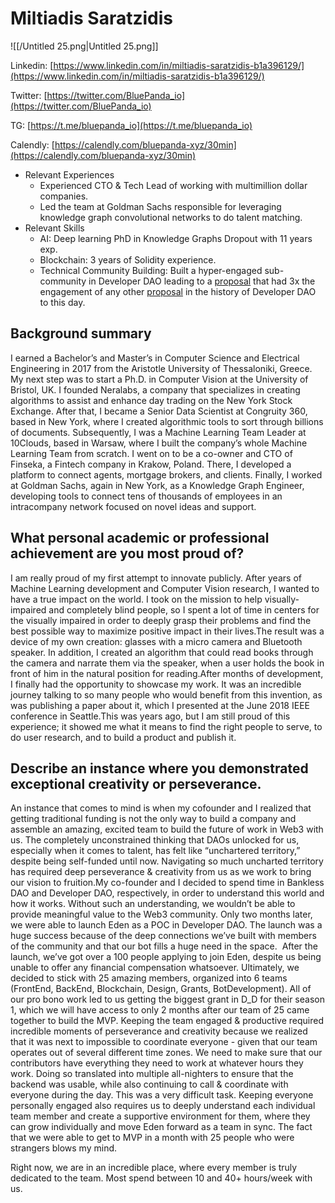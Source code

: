 # Miltiadis Saratzidis

![[/Untitled 25.png|Untitled 25.png]]

Linkedin: [https://www.linkedin.com/in/miltiadis-saratzidis-b1a396129/](https://www.linkedin.com/in/miltiadis-saratzidis-b1a396129/)

Twitter: [https://twitter.com/BluePanda_io](https://twitter.com/BluePanda_io)

TG: [https://t.me/bluepanda_io](https://t.me/bluepanda_io)

Calendly: [https://calendly.com/bluepanda-xyz/30min](https://calendly.com/bluepanda-xyz/30min)

- Relevant Experiences
    - Experienced CTO & Tech Lead of working with multimillion dollar companies.
    - Led the team at Goldman Sachs responsible for leveraging knowledge graph convolutional networks to do talent matching.
- Relevant Skills
    - AI: Deep learning PhD in Knowledge Graphs Dropout with 11 years exp.
    - Blockchain: 3 years of Solidity experience.
    - Technical Community Building: Built a hyper-engaged sub-community in Developer DAO leading to a [proposal](https://forum.developerdao.com/t/draft-talent-coordination-bot-proposal-soil-unlock-community-powered-opportunity-s1-budget-application/2195) that had 3x the engagement of any other [proposal](https://forum.developerdao.com/t/draft-talent-coordination-bot-proposal-soil-unlock-community-powered-opportunity-s1-budget-application/2195) in the history of Developer DAO to this day.

  

## Background summary

I earned a Bachelor’s and Master’s in Computer Science and Electrical Engineering in 2017 from the Aristotle University of Thessaloniki, Greece. My next step was to start a Ph.D. in Computer Vision at the University of Bristol, UK. I founded Neralabs, a company that specializes in creating algorithms to assist and enhance day trading on the New York Stock Exchange. After that, I became a Senior Data Scientist at Congruity 360, based in New York, where I created algorithmic tools to sort through billions of documents. Subsequently, I was a Machine Learning Team Leader at 10Clouds, based in Warsaw, where I built the company’s whole Machine Learning Team from scratch. I went on to be a co-owner and CTO of Finseka, a Fintech company in Krakow, Poland. There, I developed a platform to connect agents, mortgage brokers, and clients. Finally, I worked at Goldman Sachs, again in New York, as a Knowledge Graph Engineer, developing tools to connect tens of thousands of employees in an intracompany network focused on novel ideas and support.

  

## **What personal academic or professional achievement are you most proud of?**

I am really proud of my first attempt to innovate publicly. After years of Machine Learning development and Computer Vision research, I wanted to have a true impact on the world. I took on the mission to help visually-impaired and completely blind people, so I spent a lot of time in centers for the visually impaired in order to deeply grasp their problems and find the best possible way to maximize positive impact in their lives.The result was a device of my own creation: glasses with a micro camera and Bluetooth speaker. In addition, I created an algorithm that could read books through the camera and narrate them via the speaker, when a user holds the book in front of him in the natural position for reading.After months of development, I finally had the opportunity to showcase my work. It was an incredible journey talking to so many people who would benefit from this invention, as was publishing a paper about it, which I presented at the June 2018 IEEE conference in Seattle.This was years ago, but I am still proud of this experience; it showed me what it means to find the right people to serve, to do user research, and to build a product and publish it.

## **Describe an instance where you demonstrated exceptional creativity or perseverance.**

An instance that comes to mind is when my cofounder and I realized that getting traditional funding is not the only way to build a company and assemble an amazing, excited team to build the future of work in Web3 with us. The completely unconstrained thinking that DAOs unlocked for us, especially when it comes to talent, has felt like “unchartered territory,” despite being self-funded until now. Navigating so much uncharted territory has required deep perseverance & creativity from us as we work to bring our vision to fruition.My co-founder and I decided to spend time in Bankless DAO and Developer DAO, respectively, in order to understand this world and how it works. Without such an understanding, we wouldn’t be able to provide meaningful value to the Web3 community. Only two months later, we were able to launch Eden as a POC in Developer DAO. The launch was a huge success because of the deep connections we’ve built with members of the community and that our bot fills a huge need in the space.  After the launch, we’ve got over a 100 people applying to join Eden, despite us being unable to offer any financial compensation whatsoever. Ultimately, we decided to stick with 25 amazing members, organized into 6 teams (FrontEnd, BackEnd, Blockchain, Design, Grants, BotDevelopment). All of our pro bono work led to us getting the biggest grant in D_D for their season 1, which we will have access to only 2 months after our team of 25 came together to build the MVP. Keeping the team engaged & productive required incredible moments of perseverance and creativity because we realized that it was next to impossible to coordinate everyone - given that our team operates out of several different time zones. We need to make sure that our contributors have everything they need to work at whatever hours they work. Doing so translated into multiple all-nighters to ensure that the backend was usable, while also continuing to call & coordinate with everyone during the day. This was a very difficult task. Keeping everyone personally engaged also requires us to deeply understand each individual team member and create a supportive environment for them, where they can grow individually and move Eden forward as a team in sync. The fact that we were able to get to MVP in a month with 25 people who were strangers blows my mind.

Right now, we are in an incredible place, where every member is truly dedicated to the team. Most spend between 10 and 40+ hours/week with us.